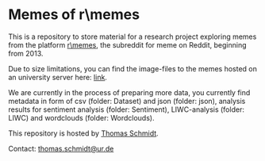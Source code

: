 # Memes of r\memes

This is a repository to store material for a research project exploring memes from the platform <a href="https://www.reddit.com/r/memes/">r\memes</a>, the subreddit for meme on Reddit, beginning from 2013.

Due to size limitations, you can find the image-files to the memes hosted on an university server here: <a href="https://files.mi.ur.de/d/59251d84b86c48cdbf17/">link</a>.

We are currently in the process of preparing more data, you currently find metadata in form of csv (folder: Dataset) and json (folder: json), analysis 
results for sentiment analysis (folder: Sentiment), LIWC-analysis (folder: LIWC) and wordclouds (folder: Wordclouds).

This repository is hosted by <a href="https://www.uni-regensburg.de/sprache-literatur-kultur/medieninformatik/sekretariat-team/thomas-schmidt/index.html">Thomas Schmidt</a>.

Contact: thomas.schmidt@ur.de
